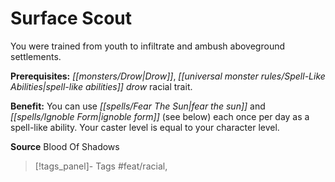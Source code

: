﻿---
cssclass: [feats]

---
# Surface Scout

You were trained from youth to infiltrate and ambush aboveground settlements.

**Prerequisites:** _[[monsters/Drow|Drow]]_, _[[universal monster rules/Spell-Like Abilities|spell-like abilities]]_ _drow_ racial trait.

**Benefit:** You can use _[[spells/Fear The Sun|fear the sun]]_ and _[[spells/Ignoble Form|ignoble form]]_ (see below) each once per day as a spell-like ability. Your caster level is equal to your character level.

**Source** Blood Of Shadows
>[!tags_panel]- Tags
> #feat/racial, 